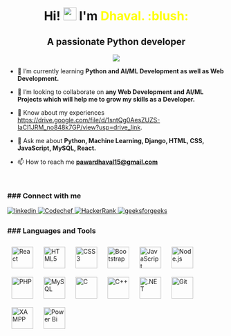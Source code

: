 <h1 align="center">Hi! <img src="https://media.giphy.com/media/hvRJCLFzcasrR4ia7z/giphy.gif" width="30px"> I'm <span style="color:yellow;">Dhaval. :blush:</span></h1>



<h2 align="center">
   <span className="font-medium">A passionate Python developer</span>
</h2>

<p align="center"> <img src= "https://media.giphy.com/media/h408T6Y5GfmXBKW62l/giphy.gif"> 
</p>
  
 - 🌱 I’m currently learning **Python and AI/ML Development as well as Web Development.**

- 👯 I’m looking to collaborate on **any Web Development and AI/ML Projects which will help me to grow my skills as a Developer.**

- 📄 Know about my experiences https://drive.google.com/file/d/1sntQg0AesZUZS-IaCl1JRM_no848k7GP/view?usp=drive_link.

- 💬 Ask me about **Python, Machine Learning, Django, HTML, CSS, JavaScript, MySQL, React.**

- 📫 How to reach me **pawardhaval15@gmail.com**

<br>

<h3 align="left">### Connect with me</h3>

<a href="linkedin.com/in/dhaval-pawar-7b556620b" target="_blank">
<img src=https://img.shields.io/badge/linkedin-%231E77B5.svg?&style=for-the-badge&logo=linkedin&logoColor=white alt=linkedin style="margin-bottom: 5px;" />
</a> 
<a href="https://www.codechef.com/users/pawardhaval15" target="_blank">
<img src=https://img.shields.io/badge/Codechef-%23B92B27.svg?&style=for-the-badge&logo=Codechef&logoColor=white alt=Codechef style="margin-bottom: 5px;" />
</a>
<a href="https://www.hackerrank.com/pawardhaval15?hr_r=1" target="_blank">
<img src=	https://img.shields.io/badge/-Hackerrank-2EC866?style=for-the-badge&logo=HackerRank&logoColor=white alt=HackerRank style="margin-bottom: 5px;" />
</a>
<a href="https://auth.geeksforgeeks.org/user/pawardhaval15/practice" target="_blank">
<img src=https://img.shields.io/badge/GeeksforGeeks-298D46?style=for-the-badge&logo=geeksforgeeks&logoColor=white alt=geeksforgeeks style="margin-bottom: 5px;" />
</a> 

<br>


<h3 align="left">### Languages and Tools</h3>

<div align="left">  
<a href="https://reactjs.org/" target="_blank"><img style="margin: 10px" src="https://profilinator.rishav.dev/skills-assets/react-original-wordmark.svg" alt="React" height="50" /></a> 
<a href="https://en.wikipedia.org/wiki/HTML5" target="_blank"><img style="margin: 10px" src="https://profilinator.rishav.dev/skills-assets/html5-original-wordmark.svg" alt="HTML5" height="50" /></a>  
<a href="https://www.w3schools.com/css/" target="_blank"><img style="margin: 10px" src="https://profilinator.rishav.dev/skills-assets/css3-original-wordmark.svg" alt="CSS3" height="50" /></a>  
<a href="https://getbootstrap.com/docs/3.4/javascript/" target="_blank"><img style="margin: 10px" src="https://profilinator.rishav.dev/skills-assets/bootstrap-plain.svg" alt="Bootstrap" height="50" /></a>  
<a href="https://www.javascript.com/" target="_blank"><img style="margin: 10px" src="https://profilinator.rishav.dev/skills-assets/javascript-original.svg" alt="JavaScript" height="50" /></a> 
<a href="https://nodejs.org/" target="_blank"><img style="margin: 10px" src="https://profilinator.rishav.dev/skills-assets/nodejs-original-wordmark.svg" alt="Node.js" height="50" /></a>  
<a href="https://www.php.net/" target="_blank"><img style="margin: 10px" src="https://profilinator.rishav.dev/skills-assets/php-original.svg" alt="PHP" height="50" /></a>  
<a href="https://www.mysql.com/" target="_blank"><img style="margin: 10px" src="https://profilinator.rishav.dev/skills-assets/mysql-original-wordmark.svg" alt="MySQL" height="50" /></a>  
<a href="https://www.cprogramming.com/" target="_blank"><img style="margin: 10px" src="https://profilinator.rishav.dev/skills-assets/c-original.svg" alt="C" height="50" /></a>  
<a href="https://www.cplusplus.com/" target="_blank"><img style="margin: 10px" src="https://profilinator.rishav.dev/skills-assets/cplusplus-original.svg" alt="C++" height="50" /></a>  
<a href="https://dotnet.microsoft.com/download/dotnet-framework" target="_blank"><img style="margin: 10px" src="https://profilinator.rishav.dev/skills-assets/dot-net-original-wordmark.svg" alt=".NET" height="50" /></a>  
<a href="https://github.com/" target="_blank"><img style="margin: 10px" src="https://profilinator.rishav.dev/skills-assets/git-scm-icon.svg" alt="Git" height="50" /></a>    
<a href="https://www.apachefriends.org/" target="_blank"><img style="margin: 10px" src="https://profilinator.rishav.dev/skills-assets/xampp.png" alt="XAMPP" height="50" /></a>  
<a href="https://powerbi.microsoft.com/en-us/" target="_blank"><img style="margin: 10px" src="https://profilinator.rishav.dev/skills-assets/powerbi.png" alt="Power Bi" height="50" /></a>  
</div>
